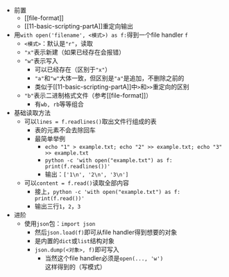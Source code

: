 - 前置
  - [[file-format]]
  - [[11-basic-scripting-partA]]重定向输出
- 用`with open('filename', <模式>) as f:`得到一个file handler `f`
  - `<模式>`：默认是`"r"`，读取
  - `"x"`表示新建（如果已经存在会报错）
  - `"w"`表示写入
    - 可以已经存在（区别于`"x"`）
    - `"a"`和`"w"`大体一致，但区别是`"a"`是追加，不删除之前的
    - 类似于[[11-basic-scripting-partA]]中`>`和`>>`重定向的区别
  - `"b"`表示二进制格式文件（参考[[file-format]]）
    - 有`wb, rb`等等组合
- 基础读取方法
  - 可以`lines = f.readlines()`取出文件行组成的表
    - 表的元素不会去除回车
    - 最简单举例
      - `echo "1" > example.txt; echo "2" >> example.txt; echo "3" >> example.txt`
      - `python -c 'with open("example.txt") as f: print(f.readlines())'`
      - 输出：`['1\n', '2\n', '3\n']`
  - 可以`content = f.read()`读取全部内容
    - 接上，`python -c 'with open("example.txt") as f: print(f.read())'`
    - 输出三行`1`，`2`，`3`
- 进阶
  - 使用`json`包：`import json`
    - 然后`json.load(f)`即可从file handler得到想要的对象
    - 是内置的`dict`或`list`结构对象
    - `json.dump(<对象>, f)`即可写入
      - 当然这个file handler必须是`open(..., 'w')`这样得到的（写模式）